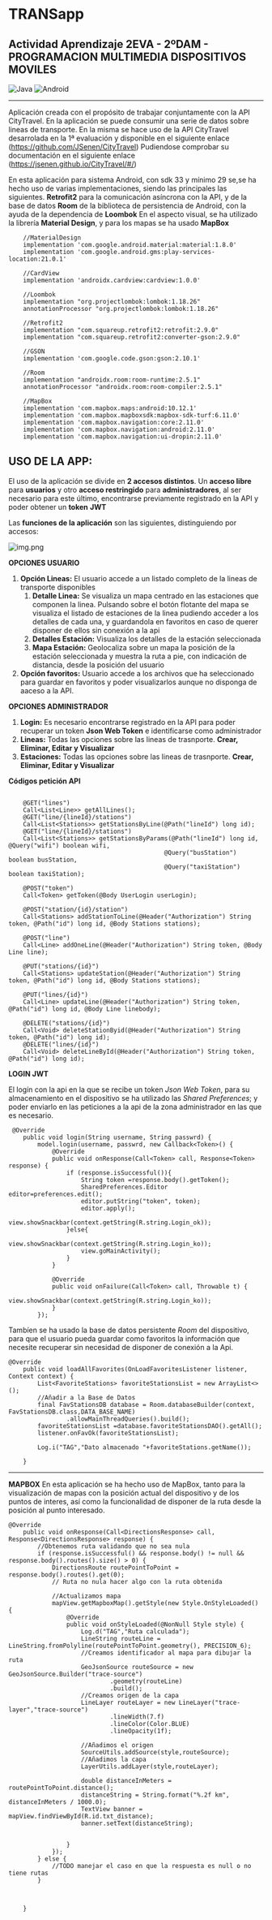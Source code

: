 # TRANSapp
## Actividad Aprendizaje 2EVA - 2ºDAM - PROGRAMACION MULTIMEDIA DISPOSITIVOS MOVILES

![Java](https://img.shields.io/badge/Java-red?style=for-the-badge&logo=Java&logoColor=white)
![Android](https://img.shields.io/badge/androidstudio-green?style=for-the-badge&logo=androidstudio&logoColor=white)

***

Aplicación creada con el propósito de trabajar conjuntamente con la API CityTravel.
En la aplicación se puede consumir una serie de datos sobre lineas de transporte. 
En la misma se hace uso de la API CityTravel desarrolada en la 1ª evaluación y disponible
en el siguiente enlace (https://github.com/JSenen/CityTravel)
Pudiendose comprobar su documentación en el siguiente enlace (https://jsenen.github.io/CityTravel/#/)

En esta aplicación para sistema Android, con sdk 33 y mínimo 29 se,se ha hecho uso de varias implementaciones,
 siendo las principales las siguientes. **Retrofit2** para la comunicación asíncrona con la API, 
y de la base de datos **Room** de la biblioteca de persistencia de Android, con la ayuda de la dependencia de **Loombok**
En el aspecto visual, se ha utilizado la librería **Material Design**, y para los mapas se ha usado
**MapBox**

```
    //MaterialDesign
    implementation 'com.google.android.material:material:1.8.0'
    implementation 'com.google.android.gms:play-services-location:21.0.1'

    //CardView
    implementation 'androidx.cardview:cardview:1.0.0'

    //Loombok
    implementation "org.projectlombok:lombok:1.18.26"
    annotationProcessor "org.projectlombok:lombok:1.18.26"

    //Retrofit2
    implementation "com.squareup.retrofit2:retrofit:2.9.0"
    implementation "com.squareup.retrofit2:converter-gson:2.9.0"

    //GSON
    implementation 'com.google.code.gson:gson:2.10.1'

    //Room
    implementation "androidx.room:room-runtime:2.5.1"
    annotationProcessor "androidx.room:room-compiler:2.5.1"

    //MapBox
    implementation 'com.mapbox.maps:android:10.12.1'
    implementation 'com.mapbox.mapboxsdk:mapbox-sdk-turf:6.11.0'
    implementation 'com.mapbox.navigation:core:2.11.0'
    implementation 'com.mapbox.navigation:android:2.11.0'
    implementation 'com.mapbox.navigation:ui-dropin:2.11.0'

```
## USO DE LA APP:

El uso de la aplicación se divide en **2 accesos distintos**.
Un **acceso libre** para **usuarios** y otro **acceso restringido** para **administradores**, al ser necesario para
este último, encontrarse previamente registrado en la API y poder obtener un **token** **JWT**


Las **funciones de la aplicación** son las siguientes, distinguiendo por accesos:

![img.png](https://github.com/JSenen/TRANSApp/blob/develop/DiagramaesquemaAPP.png)

**OPCIONES USUARIO**

1. **Opción Lineas:** El usuario accede a un listado completo de la lineas de transporte disponibles
   1. **Detalle Linea:** Se visualiza un mapa centrado en las estaciones que componen la linea. Pulsando sobre el botón flotante 
      del mapa se visualiza el listado de estaciones de la linea pudiendo acceder a los detalles de cada una, y guardandola en 
      favoritos en caso de querer disponer de ellos sin conexión a la api
   2. **Detalles Estación:** Visualiza los detalles de la estación seleccionada
   3. **Mapa Estación:** Geolocaliza sobre un mapa la posición de la estación seleccionada y muestra la ruta a pie, con indicación de distancia, desde
      la posición del usuario
2. **Opción favoritos:** Usuario accede a los archivos que ha seleccionado para guardar en favoritos y poder visualizarlos
   aunque no disponga de aaceso a la API.

**OPCIONES ADMINISTRADOR**

1. **Login:** Es necesario encontrarse registrado en la API para poder recuperar un token __Json Web Token__ e identificarse como administrador
2. **Lineas:**  Todas las opciones sobre las lineas de trasnporte. **Crear, Eliminar, Editar y Visualizar**
3. **Estaciones:**  Todas las opciones sobre las lineas de trasnporte. **Crear, Eliminar, Editar y Visualizar**

**Códigos petición API**
```

    @GET("lines")
    Call<List<Line>> getAllLines();
    @GET("line/{lineId}/stations")
    Call<List<Stations>> getStationsByLine(@Path("lineId") long id);
    @GET("line/{lineId}/stations")
    Call<List<Stations>> getStationsByParams(@Path("lineId") long id, @Query("wifi") boolean wifi,
                                           @Query("busStation") boolean busStation,
                                           @Query("taxiStation") boolean taxiStation);

    @POST("token")
    Call<Token> getToken(@Body UserLogin userLogin);

    @POST("station/{id}/station")
    Call<Stations> addStationToLine(@Header("Authorization") String token, @Path("id") long id, @Body Stations stations);

    @POST("line")
    Call<Line> addOneLine(@Header("Authorization") String token, @Body Line line);

    @PUT("stations/{id}")
    Call<Stations> updateStation(@Header("Authorization") String token, @Path("id") long id, @Body Stations stations);

    @PUT("lines/{id}")
    Call<Line> updateLine(@Header("Authorization") String token, @Path("id") long id, @Body Line linebody);

    @DELETE("stations/{id}")
    Call<Void> deleteStationByid(@Header("Authorization") String token, @Path("id") long id);
    @DELETE("lines/{id}")
    Call<Void> deleteLineById(@Header("Authorization") String token, @Path("id") long id);
```

**LOGIN JWT**

El logín con la api en la que se recibe un token *_Json Web Token_*, para su almacenamiento en el dispositivo
se ha utilizado las *_Shared Preferences_*; y poder enviarlo en las peticiones a la api de la zona administrador 
en las que es necesario.

```
 @Override
    public void login(String username, String passwrd) {
        model.login(username, passwrd, new Callback<Token>() {
            @Override
            public void onResponse(Call<Token> call, Response<Token> response) {
                if (response.isSuccessful()){
                    String token =response.body().getToken();
                    SharedPreferences.Editor editor=preferences.edit();
                    editor.putString("token", token);
                    editor.apply();
                    view.showSnackbar(context.getString(R.string.Login_ok));
                }else{
                    view.showSnackbar(context.getString(R.string.Login_ko));
                    view.goMainActivity();
                }
            }

            @Override
            public void onFailure(Call<Token> call, Throwable t) {
                view.showSnackbar(context.getString(R.string.Login_ko));
            }
        });
```

Tambíen se ha usado la base de datos persistente *_Room_* del dispositivo, para que el usuario pueda
guardar como favoritos la información que necesite recuperar sin necesidad de disponer de conexión a 
la Api.

```
@Override
    public void loadAllFavorites(OnLoadFavoritesListener listener, Context context) {
        List<FavoriteStations> favoriteStationsList = new ArrayList<>();
        //Añadir a la Base de Datos
        final FavStationsDB database = Room.databaseBuilder(context, FavStationsDB.class,DATA_BASE_NAME)
                .allowMainThreadQueries().build();
        favoriteStationsList =database.favoriteStationsDAO().getAll();
        listener.onFavOk(favoriteStationsList);

        Log.i("TAG","Dato almacenado "+favoriteStations.getName());

    }
```

***

**MAPBOX**
En esta aplicación se ha hecho uso de MapBox, tanto para la visualización de mapas con la posición actual
del dispositivo y de los puntos de interes, así como la funcionalidad de disponer de la ruta desde
la posición al punto interesado.

```
@Override
    public void onResponse(Call<DirectionsResponse> call, Response<DirectionsResponse> response) {
        //Obtenemos ruta validando que no sea nula
        if (response.isSuccessful() && response.body() != null && response.body().routes().size() > 0) {
            DirectionsRoute routePointToPoint = response.body().routes().get(0);
            // Ruta no nula hacer algo con la ruta obtenida

            //Actualizamos mapa
            mapView.getMapboxMap().getStyle(new Style.OnStyleLoaded() {
                @Override
                public void onStyleLoaded(@NonNull Style style) {
                    Log.d("TAG","Ruta calculada");
                    LineString routeLine = LineString.fromPolyline(routePointToPoint.geometry(), PRECISION_6);
                    //Creamos identificador al mapa para dibujar la ruta
                    GeoJsonSource routeSource = new GeoJsonSource.Builder("trace-source")
                            .geometry(routeLine)
                            .build();
                    //Creamos origen de la capa
                    LineLayer routeLayer = new LineLayer("trace-layer","trace-source")
                            .lineWidth(7.f)
                            .lineColor(Color.BLUE)
                            .lineOpacity(1f);

                    //Añadimos el origen
                    SourceUtils.addSource(style,routeSource);
                    //Añadimos la capa
                    LayerUtils.addLayer(style,routeLayer);

                    double distanceInMeters = routePointToPoint.distance();
                    distanceString = String.format("%.2f km", distanceInMeters / 1000.0);
                    TextView banner = mapView.findViewById(R.id.txt_distance);
                    banner.setText(distanceString);


                }
            });
        } else {
            //TODO manejar el caso en que la respuesta es null o no tiene rutas
        }



    }
```


